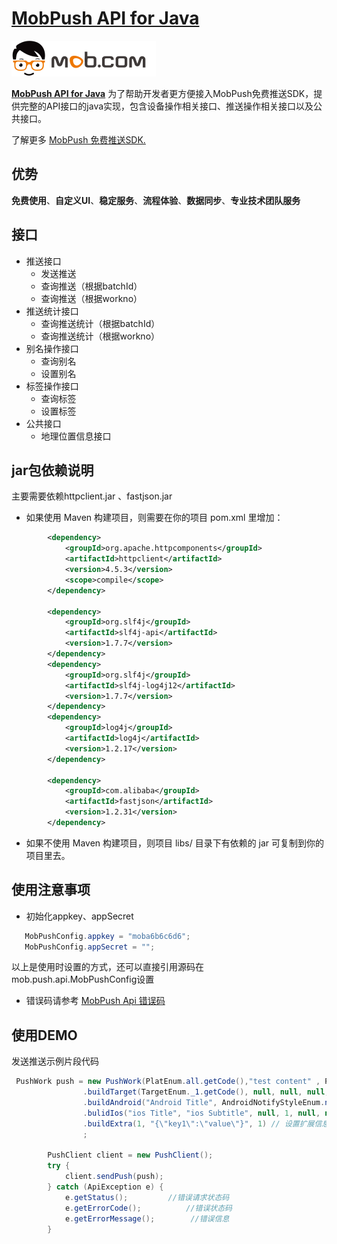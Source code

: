 # [MobPush API for Java](http://wiki.mob.com/mobpush-rest-api-接口文档/)

![image](https://github.com/MOBX/MOB-SMS-WEBAPI/blob/master/doc/images/logo.png)

**[MobPush API for Java](http://wiki.mob.com/mobpush-rest-api-接口文档/)** 
为了帮助开发者更方便接入MobPush免费推送SDK，提供完整的API接口的java实现，包含设备操作相关接口、推送操作相关接口以及公共接口。

了解更多 [MobPush 免费推送SDK.](http://mobpush.mob.com)


## 优势

**免费使用**、**自定义UI**、**稳定服务**、**流程体验**、**数据同步**、**专业技术团队服务**

## 接口
* 推送接口
	* 发送推送
	* 查询推送（根据batchId）
	* 查询推送（根据workno）
* 推送统计接口
	* 查询推送统计（根据batchId）
	* 查询推送统计（根据workno）
* 别名操作接口
	* 查询别名
	* 设置别名
* 标签操作接口
	* 查询标签
	* 设置标签
* 公共接口
	* 地理位置信息接口	

## jar包依赖说明

主要需要依赖httpclient.jar 、fastjson.jar

* 如果使用 Maven 构建项目，则需要在你的项目 pom.xml 里增加：

```xml
		<dependency>
			<groupId>org.apache.httpcomponents</groupId>
			<artifactId>httpclient</artifactId>
			<version>4.5.3</version>
			<scope>compile</scope>
		</dependency>

		<dependency>
			<groupId>org.slf4j</groupId>
			<artifactId>slf4j-api</artifactId>
			<version>1.7.7</version>
		</dependency> 
		<dependency>
			<groupId>org.slf4j</groupId>
			<artifactId>slf4j-log4j12</artifactId>
			<version>1.7.7</version>
		</dependency>
		<dependency>
			<groupId>log4j</groupId>
			<artifactId>log4j</artifactId>
			<version>1.2.17</version>
		</dependency>
 
		<dependency>
			<groupId>com.alibaba</groupId>
			<artifactId>fastjson</artifactId>
			<version>1.2.31</version>
		</dependency>
```

* 如果不使用 Maven 构建项目，则项目 libs/ 目录下有依赖的 jar 可复制到你的项目里去。
 
## 使用注意事项
* 初始化appkey、appSecret
```Java
   MobPushConfig.appkey = "moba6b6c6d6";
   MobPushConfig.appSecret = "";
```
以上是使用时设置的方式，还可以直接引用源码在mob.push.api.MobPushConfig设置

* 错误码请参考 
  [MobPush Api 错误码](http://wiki.mob.com/mobpush-rest-api-接口文档/#map-6)

## 使用DEMO 

发送推送示例片段代码

```Java
 PushWork push = new PushWork(PlatEnum.all.getCode(),"test content" , PushTypeEnum.notify.getCode()) //初始化基础信息
				.buildTarget(TargetEnum._1.getCode(), null, null, null, null, null)  // 设置推送范围
				.buildAndroid("Android Title", AndroidNotifyStyleEnum.normal.getCode(), null, true, true, true) //定制android样式
				.bulidIos("ios Title", "ios Subtitle", null, 1, null, null, null, null) //定制ios设置
				.buildExtra(1, "{\"key1\":\"value\"}", 1) // 设置扩展信息
				;
		
		PushClient client = new PushClient();
		try {
			client.sendPush(push);
		} catch (ApiException e) {
			e.getStatus();	   	   //错误请求状态码
			e.getErrorCode();	       //错误状态码
			e.getErrorMessage();        //错误信息 
		}

```
